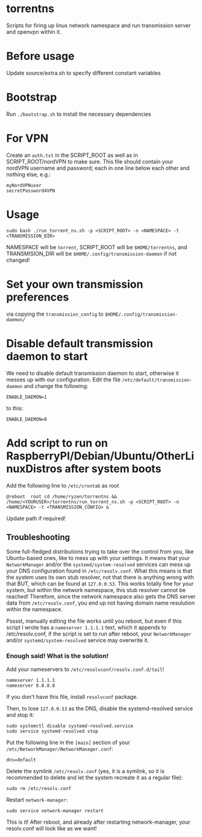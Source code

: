 # torrentns
Scripts for firing up linux network namespace and run transmission server and openvpn within it.

# Before usage
Update source/extra.sh to specify different constant variables

# Bootstrap
Run `./bootstrap.sh` to install the necessary dependencies

# For VPN
Create an `auth.txt` in the SCRIPT_ROOT as well as in SCRIPT_ROOT/nordVPN to make sure.
This file should contain your nordVPN username and password; each in one line below each other and nothing else, e.g.:
```
myNordVPNuser
secretPassword4VPN
```

# Usage
```
sudo bash ./run_torrent_ns.sh -p <SCRIPT_ROOT> -n <NAMESPACE> -t <TRANSMISSION_DIR>
```
NAMESPACE will be `torrent`, SCRIPT_ROOT will be `$HOME/torrentns`, and TRANSMISION_DIR will be `$HOME/.config/transmission-daemon` if not changed!

# Set your own transmission preferences 
via copying the `transmission_config` to `$HOME/.config/transmission-daemon/`

# Disable default transmission daemon to start
We need to disable default transmission daemon to start, otherwise it messes up with our configuration.
Edit the file `/etc/default/transmission-daemon` and change the following:
```
ENABLE_DAEMON=1
```
to this:
```
ENABLE_DAEMON=0
```

# Add script to run on RaspberryPI/Debian/Ubuntu/OtherLinuxDistros after system boots
Add the following line to `/etc/crontab` as root
```
@reboot  root cd /home/ryzen/torrentns && /home/<YOURUSER>/torrentns/run_torrent_ns.sh -p <SCRIPT_ROOT> -n <NAMESPACE> -t <TRANSMISSION_CONFIG> &
```
Update path if required!

## Troubleshooting
Some full-fledged distributions trying to take over the control from you, like Ubuntu-based ones, like to mess up with your settings. 
It means that your `NetworkManager` and/or the `systemd/system-resolved` services can mess up your DNS configuration found in `/etc/resolv.conf`.
What this means is that the system uses its own stub resolver, not that there is anything wrong with that BUT, which can be found at `127.0.0.53`.
This works totally fine for your system, but within the network namespace, this stub resolver cannot be reached! Therefore, since the network namespace also gets the DNS server data from `/etc/resolv.conf`, you end up not having domain name resulution within the namespace.

Psssst, manually editing the file works until you reboot, but even if this script I wrote has a `nameserver 1.1.1.1` text, which it appends to /etc/resolv.conf, if the script is set to run after reboot, your `NetworkManager` and/or `systemd/system-resolved` service may overwrite it.

### Enough said! What is the solution!
Add your nameservers to `/etc/resolvconf/resolv.conf.d/tail`!
```
nameserver 1.1.1.1
nameserver 8.8.8.8
```
If you don't have this file, install `resolvconf` package.

Then, to lose `127.0.0.53` as the DNS, disable the systemd-resolved service and stop it:
```
sudo systemctl disable systemd-resolved.service
sudo service systemd-resolved stop
```
Put the following line in the `[main]` section of your `/etc/NetworkManager/NetworkManager.conf`:
```
dns=default
```

Delete the symlink `/etc/resolv.conf` (yes, it is a symlink, so it is recommended to delete and let the system recreate it as a regular file):
```
sudo rm /etc/resolv.conf
```

Restart `network-manager`:
```
sudo service network-manager restart 
```
This is it! After reboot, and already after restarting network-manager, your resolv.conf will look like as we want!



